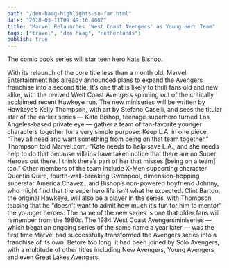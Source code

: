 ```yaml
---
path: "/den-haag-highlights-so-far.html"
date: "2018-05-11T09:49:16.408Z" 
title: "Marvel Relaunches 'West Coast Avengers' as Young Hero Team"
tags: ["travel", "den haag", "netherlands"]
publish: true
---
```



  The comic book series will star teen hero Kate Bishop.

With its relaunch of the core title less than a month old, Marvel Entertainment has already announced plans to expand the Avengers franchise into a second title. It’s one that is likely to thrill fans old and new alike, with the revived West Coast Avengers spinning out of the critically acclaimed recent Hawkeye run.
The new miniseries will be written by Hawkeye’s Kelly Thompson, with art by Stefano Caselli, and sees the titular star of the earlier series — Kate Bishop, teenage superhero turned Los Angeles-based private eye — gather a team of fan-favorite younger characters together for a very simple purpose: Keep L.A. in one piece.
“They all need and want something from being on that team together,” Thompson told Marvel.com. “Kate needs to help save L.A., and she needs help to do that because villains have taken notice that there are no Super Heroes out there. I think there’s part of her that misses [being on a team] too.”
Other members of the team include X-Men supporting character Quentin Quire, fourth-wall-breaking Gwenpool, dimension-hopping superstar America Chavez…and Bishop’s non-powered boyfriend Johnny, who might find that the superhero life isn’t what he expected. Clint Barton, the original Hawkeye, will also be a player in the series, with Thompson teasing that he “doesn’t want to admit how much it’s fun for him to mentor” the younger heroes.
The name of the new series is one that older fans will remember from the 1980s. The 1984 West Coast Avengersminiseries — which begat an ongoing series of the same name a year later — was the first time Marvel had successfully transformed the Avengers series into a franchise of its own. Before too long, it had been joined by Solo Avengers, with a multitude of other titles including New Avengers, Young Avengers and even Great Lakes Avengers.